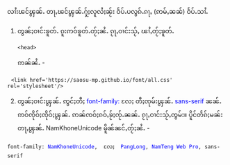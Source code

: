 လၢႆးၽင်ၾွၼ်ႉ တႃႇၽင်ၾွၼ်ႉႁႂ်ႈလူလႆႈၼႂ်း ဝႅပ်ႉပလွၵ်ႉၵႃႇ (ဢမ်ႇၼၼ်) ဝႅပ်ႉသၢႆႉ
1. တွၼ်ႈဝၢင်းၶူတ်ႉ
ၵူးဢဝ်ၶူတ်ႉတႂ်ႈၼႆႉ ၵႂႃႇဝၢင်းသႂ်ႇ ၽၢႆႇတႂ်ႈၶူတ်ႉ <pre id="codeNormalTab"> <code class="html" id="codeNormal">&lt;head&gt;</code></pre>  ဢၼ်ၼႆႉ -

<pre id="codeNormalTab"> <code class="html" id="codeNormal">&lt;link href='https://saosu-mp.github.io/font/all.css' rel='stylesheet'/&gt;</code></pre>

2. တွၼ်ႈဝၢင်းၾွၼ်ႉ
ဢွင်ႈတီႈ <font color="blue"> font-family: </font>  လႄႈ တီႈၸုမ်းၾွၼ်ႉ <font color="blue"> sans-serif </font>  ၼၼ်ႉ ဢဝ်ၸိုဝ်ႈၸိုဝ်ႈၾွၼ်ႉ ဢၼ်ၸဝ်ႈၵဝ်ႇၶႂ်ႈၸႂ်ႉၼၼ်ႉ ၵႂႃႇဝၢင်းသႂ်ႇၸွမ်း။
ပိူင်တႅၵ်ႈမၼ်းတႃႇၾွၼ်ႉ NamKhoneUnicode မိူၼ်ၼင်ႇတႂ်ႈၼႆႉ -

<pre id="codeImportTab"><code class="css" id="codeImport">font-family: <font color="blue">NamKhoneUnicode</font>,  <font style="font-family:GreatHorKham Yangon">လႄႈ</font>  <font color="blue">PangLong</font>, <font color="blue">NamTeng Web Pro</font>, sans-serif</code></pre>
